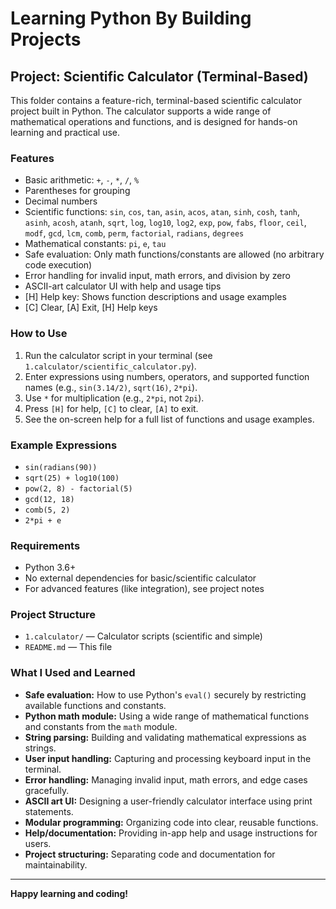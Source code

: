 # Learning Python By Building Projects

## Project: Scientific Calculator (Terminal-Based)

This folder contains a feature-rich, terminal-based scientific calculator project built in Python. The calculator supports a wide range of mathematical operations and functions, and is designed for hands-on learning and practical use.

### Features

- Basic arithmetic: `+`, `-`, `*`, `/`, `%`
- Parentheses for grouping
- Decimal numbers
- Scientific functions: `sin`, `cos`, `tan`, `asin`, `acos`, `atan`, `sinh`, `cosh`, `tanh`, `asinh`, `acosh`, `atanh`, `sqrt`, `log`, `log10`, `log2`, `exp`, `pow`, `fabs`, `floor`, `ceil`, `modf`, `gcd`, `lcm`, `comb`, `perm`, `factorial`, `radians`, `degrees`
- Mathematical constants: `pi`, `e`, `tau`
- Safe evaluation: Only math functions/constants are allowed (no arbitrary code execution)
- Error handling for invalid input, math errors, and division by zero
- ASCII-art calculator UI with help and usage tips
- [H] Help key: Shows function descriptions and usage examples
- [C] Clear, [A] Exit, [H] Help keys

### How to Use

1. Run the calculator script in your terminal (see `1.calculator/scientific_calculator.py`).
2. Enter expressions using numbers, operators, and supported function names (e.g., `sin(3.14/2)`, `sqrt(16)`, `2*pi`).
3. Use `*` for multiplication (e.g., `2*pi`, not `2pi`).
4. Press `[H]` for help, `[C]` to clear, `[A]` to exit.
5. See the on-screen help for a full list of functions and usage examples.

### Example Expressions

- `sin(radians(90))`
- `sqrt(25) + log10(100)`
- `pow(2, 8) - factorial(5)`
- `gcd(12, 18)`
- `comb(5, 2)`
- `2*pi + e`

### Requirements

- Python 3.6+
- No external dependencies for basic/scientific calculator
- For advanced features (like integration), see project notes

### Project Structure

- `1.calculator/` — Calculator scripts (scientific and simple)
- `README.md` — This file

### What I Used and Learned

- **Safe evaluation:** How to use Python's `eval()` securely by restricting available functions and constants.
- **Python math module:** Using a wide range of mathematical functions and constants from the `math` module.
- **String parsing:** Building and validating mathematical expressions as strings.
- **User input handling:** Capturing and processing keyboard input in the terminal.
- **Error handling:** Managing invalid input, math errors, and edge cases gracefully.
- **ASCII art UI:** Designing a user-friendly calculator interface using print statements.
- **Modular programming:** Organizing code into clear, reusable functions.
- **Help/documentation:** Providing in-app help and usage instructions for users.
- **Project structuring:** Separating code and documentation for maintainability.

---

**Happy learning and coding!**
